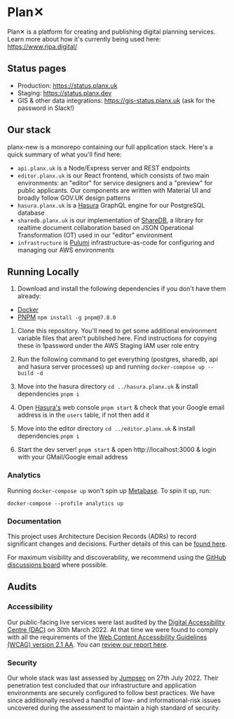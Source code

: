 # Plan✕

Plan✕ is a platform for creating and publishing digital planning services. Learn more about how it's currently being used here: https://www.ripa.digital/

## Status pages

- Production: https://status.planx.uk
- Staging: https://status.planx.dev
- GIS & other data integrations: https://gis-status.planx.uk (ask for the password in Slack!)

## Our stack

planx-new is a monorepo containing our full application stack. Here's a quick summary of what you'll find here:

- `api.planx.uk` is a Node/Express server and REST endpoints 
- `editor.planx.uk` is our React frontend, which consists of two main environments: an "editor" for service designers and a "preview" for public applicants. Our components are written with Material UI and broadly follow GOV.UK design patterns
- `hasura.planx.uk` is a [Hasura](https://hasura.io/) GraphQL engine for our PostgreSQL database
- `sharedb.planx.uk` is our implementation of [ShareDB](https://github.com/share/sharedb), a library for realtime document collaboration based on JSON Operational Transformation (OT) used in our "editor" environment
- `infrastructure` is [Pulumi](https://www.pulumi.com/) infrastructure-as-code for configuring and managing our AWS environments

## Running Locally

1. Download and install the following dependencies if you don't have them already:
- [Docker](https://docs.docker.com/get-docker/)
- [PNPM](https://github.com/pnpm/pnpm) `npm install -g pnpm@7.8.0`

1. Clone this repository. You'll need to get some additional environment variable files that aren't published here. Find instructions for copying these in 1password under the AWS Staging IAM user role entry

1. Run the following command to get everything (postgres, sharedb, api and hasura server processes) up and running `docker-compose up --build -d`

1. Move into the hasura directory `cd ../hasura.planx.uk` & install dependencies `pnpm i`

1. Open [Hasura's](https://hasura.io/) web console `pnpm start` & check that your Google email address is in the `users` table, if not then add it

1. Move into the editor directory `cd ../editor.planx.uk` & install dependencies `pnpm i`

1. Start the dev server! `pnpm start` & open http://localhost:3000 & login with your GMail/Google email address

### Analytics

Running `docker-compose up` won't spin up [Metabase](https://www.metabase.com/).
To spin it up, run:

  `docker-compose --profile analytics up`


### Documentation

This project uses Architecture Decision Records (ADRs) to record significant changes and decisions. Further details of this can be [found here](https://github.com/theopensystemslab/planx-new/blob/main/doc/architecture/decisions/0001-record-architecture-decisions.md).

For maximum visibility and discoverability, we recommend using the [GitHub discussions board](https://github.com/theopensystemslab/planx-new/discussions) where possible.

## Audits

### Accessibility

Our public-facing live services were last audited by the [Digital Accessibility Centre (DAC)](https://digitalaccessibilitycentre.org/) on 30th March 2022. At that time we were found to comply with all the requirements of the [Web Content Accessibility Guidelines (WCAG) version 2.1 AA](https://www.w3.org/TR/WCAG21/). You can [review our report here](https://drive.google.com/file/d/1bg3UvRq80H0R59avKpBAuQL1jxKG5tRZ/view).

### Security

Our whole stack was last assessed by [Jumpsec](https://www.jumpsec.com/) on 27th July 2022. Their penetration test concluded that our infrastructure and application environments are securely configured to follow best practices. We have since additionally resolved a handful of low- and informational-risk issues uncovered during the assessment to maintain a high standard of security.
